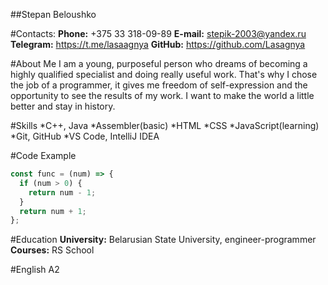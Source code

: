 ##Stepan Beloushko

#Contacts:
**Phone:** +375 33 318-09-89
**E-mail:** stepik-2003@yandex.ru
**Telegram:** https://t.me/lasaagnya
**GitHub:** https://github.com/Lasagnya

#About Me
I am a young, purposeful person who dreams of becoming a highly qualified specialist and doing really useful work. That's why I chose the job of a programmer, it gives me freedom of self-expression and the opportunity to see the results of my work. I want to make the world a little better and stay in history.

#Skills
*C++, Java
*Assembler(basic)
*HTML
*CSS
*JavaScript(learning)
*Git, GitHub
*VS Code, IntelliJ IDEA

#Code Example
```javascript
const func = (num) => {
  if (num > 0) {
    return num - 1;
  }
  return num + 1;
};
```

#Education
**University:** Belarusian State University, engineer-programmer
**Courses:** RS School

#English
A2

